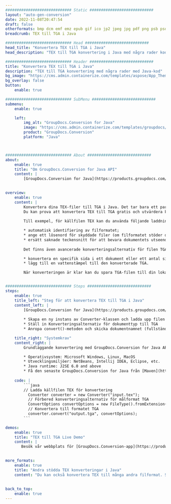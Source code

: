 ```yaml
---
############################# Static ############################
layout: "auto-gen-conversion"
date: 2022-11-08T20:47:54
draft: false
otherformats: bmp dcm emf emz epub gif ico jp2 jpeg jpg pdf png psb psd svg svgz tex tga tif tiff webp wmf wmz xps
breadcrumb: TEX till TGA i Java

############################# Head ############################
head_title: "Konvertera TEX till TGA i Java"
head_description: "TEX till TGA konvertering i Java med några rader kod. Konvertera över 160 filformat med hjälp av GroupDocs dokumentkonverterings-API för Java"

############################# Header ############################
title: "Konvertera TEX till TGA i Java"
description: "TEX till TGA konvertering med några rader med Java-kod"
bg_image: "https://cms.admin.containerize.com/templates/aspose/App_Themes/V3/images/bg/header1.png"
bg_overlay: false
button:
    enable: true

############################# SubMenu ############################
submenu:
    enable: true

    left:
        img_alt: "GroupDocs.Conversion for Java"
        image: "https://cms.admin.containerize.com/templates/groupdocs/images/product-logos/90x90-noborder/groupdocs-conversion-java.png"
        product: "GroupDocs.Conversion"
        platform: "Java"



############################# About ############################
about:
    enable: true
    title: "Om GroupDocs.Conversion for Java API"
    content: |
        [GroupDocs.Conversion for Java](https://products.groupdocs.com/conversion/java/) är ett avancerat filformatkonverterings-API för konvertering mellan populära bild- och dokumentformat som Microsoft Office, OpenDocument, PDF, HTML, e-post, CAD. och mycket mer med bara några rader kod. Det inbyggda API:t upptäcker automatiskt formaten för originaldokumenten och erbjuder många alternativ för att anpassa de konverterade dokumenten. Tillsammans med funktionen att extrahera information från ett dokument, stöder den också cachelagring av konverteringsresultaten till den lokala disken som standard. Men alla typer av cachelagring kan stödjas genom att implementera lämpliga gränssnitt - Amazon S3, Dropbox, Google Drive, Windows Azure, Reddis eller andra.
    

overview:
    enable: true
    content: |
        Konvertera dina TEX-filer till TGA i Java. Det tar bara ett par rader med Java-kod på valfri plattform, som Windows, Linux, macOS.
        Du kan prova att konvertera TEX till TGA gratis och utvärdera kvaliteten på konverteringsresultaten. Tillsammans med enkla filkonverteringsskript kan du prova mer sofistikerade alternativ för att ladda källfilen TEX och lagra TGA-utdata. 
        
        Till exempel, för källfilen TEX kan du använda följande laddningsalternativ:

        * automatisk identifiering av filformatet;
        * ange ett lösenord för skyddade filer (om filformatet stöder det);
        * ersätt saknade teckensnitt för att bevara dokumentets utseende.
        
        Det finns även avancerade konverteringsalternativ för filen TGA:

        * konvertera en specifik sida i ett dokument eller ett antal sidor;
        * lägg till en vattenstämpel till den konverterade TGA.

        När konverteringen är klar kan du spara TGA-filen till din lokala filsökväg eller till tredje parts lagring såsom FTP, Amazon S3, Google Drive, Dropbox etc. Observera - för att konvertera TEX till TGA behöver du inte installera någon ytterligare programvara, såsom MS Office, Open Office, Adobe Acrobat Reader etc.


############################# Steps ############################
steps:
    enable: true
    title_left: "Steg för att konvertera TEX till TGA i Java"
    content_left: |
        [GroupDocs.Conversion for Java](https://products.groupdocs.com/conversion/java/) låter utvecklare enkelt konvertera TEX fil till TGA med några rader kod.
        
        * Skapa en ny instans av Converter-klassen och ladda upp filen TEX med den fullständiga sökvägen
        * Ställ in Konverteringsalternativ för dokumenttyp till TGA
        * Anropa convert()-metoden och skicka dokumentnamnet (fullständig sökväg) och formatet (TGA) som en parameter

    title_right: "Systemkrav"
    content_right: |
        Grundläggande konvertering med GroupDocs.Conversion for Java API kan göras med bara några rader kod. Våra API:er stöds på alla större plattformar och operativsystem. Innan du kör koden nedan, se till att du har följande förutsättningar installerade på ditt system.

        * Operativsystem: Microsoft Windows, Linux, MacOS
        * Utvecklingsmiljöer: NetBeans, Intellij IDEA, Eclipse, etc.
        * Java runtime: J2SE 6.0 and above
        * Få den senaste GroupDocs.Conversion for Java från [Maven](https://repository.groupdocs.com/webapp/#/artifacts/browse/tree/General/repo/com/groupdocs/groupdocs-conversion)
         
    code: |
        ```java    
        // Ladda källfilen TEX för konvertering
          Converter converter = new Converter("input.tex");
          // Förbered konverteringsalternativ för målformat TGA
          ConvertOptions convertOptions = new FileType().fromExtension("tga").getConvertOptions();
          // Konvertera till formatet TGA
          converter.convert("output.tga", convertOptions);
        ```

demos:
    enable: true
    title: "TEX till TGA Live Demo"
    content: |
       Besök vår webbplats för [GroupDocs.Conversion-app](https://products.groupdocs.app/conversion/family) och försök konvertera TEX till TGA nu. Den kostnadsfria demon har följande fördelar
          

more_formats:
    enable: true
    title: "Andra stödda TEX konverteringar i Java"
    content: "Du kan också konvertera TEX till många andra filformat. Se listan nedan."
       
       
back_to_top:
    enable: true
---
```

